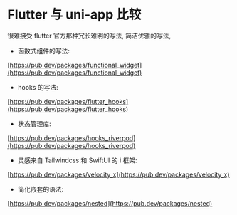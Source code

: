 # Flutter 与 uni-app 比较



很难接受 flutter 官方那种冗长难明的写法, 简洁优雅的写法, 

- 函数式组件的写法:

[https://pub.dev/packages/functional_widget](https://pub.dev/packages/functional_widget)

- hooks 的写法:

[https://pub.dev/packages/flutter_hooks](https://pub.dev/packages/flutter_hooks)

- 状态管理库:

[https://pub.dev/packages/hooks_riverpod](https://pub.dev/packages/hooks_riverpod)

- 灵感来自 Tailwindcss 和 SwiftUI 的 i 框架:

[https://pub.dev/packages/velocity_x](https://pub.dev/packages/velocity_x)

- 简化嵌套的语法:

[https://pub.dev/packages/nested](https://pub.dev/packages/nested)